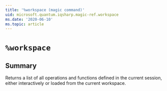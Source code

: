 ```yaml
---
title: '%workspace (magic command)'
uid: microsoft.quantum.iqsharp.magic-ref.workspace
ms.date: '2020-06-10'
ms.topic: article
---
```


<!--
    NB: This file has been automatically generated from Microsoft.Quantum.IQSharp.Kernel.dll,
        please do not manually edit it.

    [DEBUG] JSON source:
        {"Name": "%workspace", "Documentation": {"Summary": "Returns a list of all operations and functions defined in the current session, either interactively or loaded from the current workspace.", "Full": null, "Description": null, "Remarks": null, "Examples": null, "SeeAlso": null}, "AssemblyName": "Microsoft.Quantum.IQSharp.Kernel"}
-->

# `%workspace`

## Summary

Returns a list of all operations and functions defined in the current session, either interactively or loaded from the current workspace.
